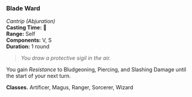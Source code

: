 ### Blade Ward  
*Cantrip (Abjuration)*  
**Casting Time:** 🔵  
**Range:** Self  
**Components:** V, S  
**Duration:** 1 round  

> *You draw a protective sigil in the air.*

You gain *Resistance* to Bludgeoning, Piercing, and Slashing Damage until the start of your next turn.

**Classes.** Artificer, Magus, Ranger, Sorcerer, Wizard